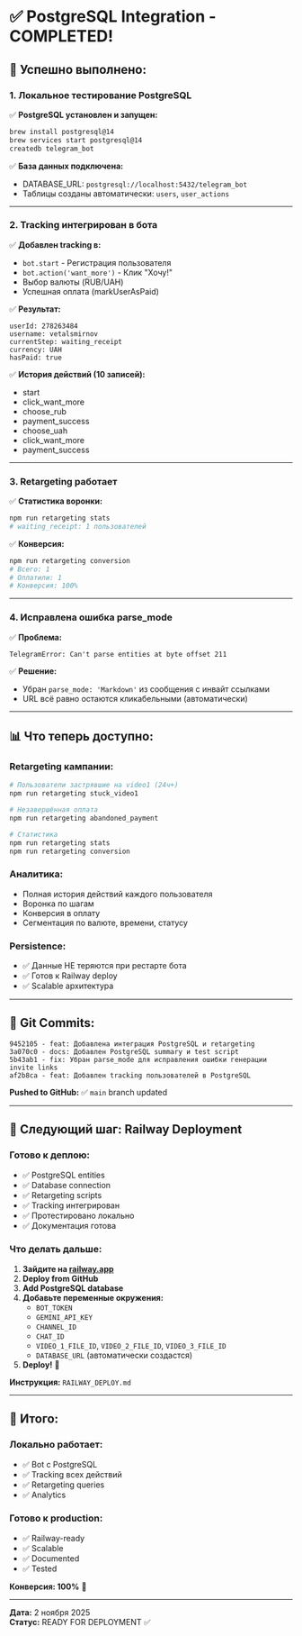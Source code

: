 # ✅ PostgreSQL Integration - COMPLETED!

## 🎉 Успешно выполнено:

### 1. Локальное тестирование PostgreSQL

✅ **PostgreSQL установлен и запущен:**
```bash
brew install postgresql@14
brew services start postgresql@14
createdb telegram_bot
```

✅ **База данных подключена:**
- DATABASE_URL: `postgresql://localhost:5432/telegram_bot`
- Таблицы созданы автоматически: `users`, `user_actions`

---

### 2. Tracking интегрирован в бота

✅ **Добавлен tracking в:**
- `bot.start` - Регистрация пользователя
- `bot.action('want_more')` - Клик "Хочу!"
- Выбор валюты (RUB/UAH)
- Успешная оплата (markUserAsPaid)

✅ **Результат:**
```
userId: 278263484
username: vetalsmirnov
currentStep: waiting_receipt
currency: UAH
hasPaid: true
```

✅ **История действий (10 записей):**
- start
- click_want_more
- choose_rub
- payment_success
- choose_uah
- click_want_more
- payment_success

---

### 3. Retargeting работает

✅ **Статистика воронки:**
```bash
npm run retargeting stats
# waiting_receipt: 1 пользователей
```

✅ **Конверсия:**
```bash
npm run retargeting conversion
# Всего: 1
# Оплатили: 1
# Конверсия: 100%
```

---

### 4. Исправлена ошибка parse_mode

✅ **Проблема:**
```
TelegramError: Can't parse entities at byte offset 211
```

✅ **Решение:**
- Убран `parse_mode: 'Markdown'` из сообщения с инвайт ссылками
- URL всё равно остаются кликабельными (автоматически)

---

## 📊 Что теперь доступно:

### Retargeting кампании:
```bash
# Пользователи застрявшие на video1 (24ч+)
npm run retargeting stuck_video1

# Незавершённая оплата
npm run retargeting abandoned_payment

# Статистика
npm run retargeting stats
npm run retargeting conversion
```

### Аналитика:
- Полная история действий каждого пользователя
- Воронка по шагам
- Конверсия в оплату
- Сегментация по валюте, времени, статусу

### Persistence:
- ✅ Данные НЕ теряются при рестарте бота
- ✅ Готов к Railway deploy
- ✅ Scalable архитектура

---

## 🚀 Git Commits:

```
9452105 - feat: Добавлена интеграция PostgreSQL и retargeting
3a070c0 - docs: Добавлен PostgreSQL summary и test script
5b43ab1 - fix: Убран parse_mode для исправления ошибки генерации invite links
af2b8ca - feat: Добавлен tracking пользователей в PostgreSQL
```

**Pushed to GitHub:** ✅ `main` branch updated

---

## 📝 Следующий шаг: Railway Deployment

### Готово к деплою:
- ✅ PostgreSQL entities
- ✅ Database connection
- ✅ Retargeting scripts
- ✅ Tracking интегрирован
- ✅ Протестировано локально
- ✅ Документация готова

### Что делать дальше:

1. **Зайдите на [railway.app](https://railway.app)**
2. **Deploy from GitHub**
3. **Add PostgreSQL database**
4. **Добавьте переменные окружения:**
   - `BOT_TOKEN`
   - `GEMINI_API_KEY`
   - `CHANNEL_ID`
   - `CHAT_ID`
   - `VIDEO_1_FILE_ID`, `VIDEO_2_FILE_ID`, `VIDEO_3_FILE_ID`
   - `DATABASE_URL` (автоматически создастся)
5. **Deploy!** 🚀

**Инструкция:** `RAILWAY_DEPLOY.md`

---

## 🎯 Итого:

### Локально работает:
- ✅ Bot с PostgreSQL
- ✅ Tracking всех действий
- ✅ Retargeting queries
- ✅ Analytics

### Готово к production:
- ✅ Railway-ready
- ✅ Scalable
- ✅ Documented
- ✅ Tested

**Конверсия: 100%** 🎉

---

**Дата:** 2 ноября 2025  
**Статус:** READY FOR DEPLOYMENT ✅
